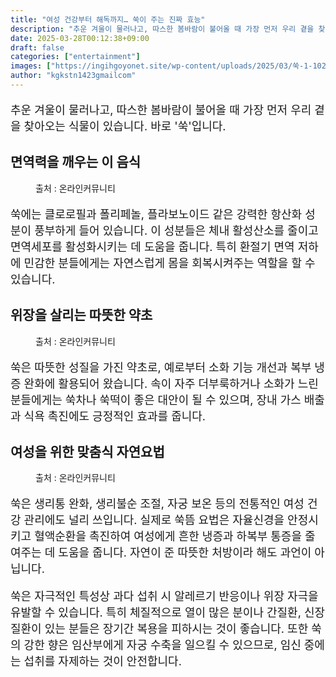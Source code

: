 ```yaml
---
title: "여성 건강부터 해독까지… 쑥이 주는 진짜 효능"
description: "추운 겨울이 물러나고, 따스한 봄바람이 불어올 때 가장 먼저 우리 곁을 찾아오는 식물이 있습니다. 바로 '쑥'입니다."
date: 2025-03-28T00:12:38+09:00
draft: false
categories: ["entertainment"]
images: ["https://ingihgoyonet.site/wp-content/uploads/2025/03/쑥-1-1024x768.jpg", "https://ingihgoyonet.site/wp-content/uploads/2025/03/쑥차효능-1.png", "https://ingihgoyonet.site/wp-content/uploads/2025/03/쑥라떼.png"]
author: "kgkstn1423gmailcom"
---
```


<p style="font-size:18px">추운 겨울이 물러나고, 따스한 봄바람이 불어올 때 가장 먼저 우리 곁을 찾아오는 식물이 있습니다. 바로 '쑥'입니다. </p> <h2 >면역력을 깨우는 이 음식</h2> <figure ><img src="https://ingihgoyonet.site/wp-content/uploads/2025/03/쑥-1-1024x768.jpg" alt="" style="aspect-ratio:16/9;object-fit:cover"/><figcaption >출처 : 온라인커뮤니티</figcaption></figure> <p style="font-size:18px">쑥에는 클로로필과 폴리페놀, 플라보노이드 같은 강력한 항산화 성분이 풍부하게 들어 있습니다. 이 성분들은 체내 활성산소를 줄이고 면역세포를 활성화시키는 데 도움을 줍니다. 특히 환절기 면역 저하에 민감한 분들에게는 자연스럽게 몸을 회복시켜주는 역할을 할 수 있습니다.</p> <h2 >위장을 살리는 따뜻한 약초</h2> <figure ><img src="https://ingihgoyonet.site/wp-content/uploads/2025/03/쑥차효능-1.png" alt="" style="aspect-ratio:16/9;object-fit:cover"/><figcaption >출처 : 온라인커뮤니티</figcaption></figure> <p style="font-size:18px">쑥은 따뜻한 성질을 가진 약초로, 예로부터 소화 기능 개선과 복부 냉증 완화에 활용되어 왔습니다. 속이 자주 더부룩하거나 소화가 느린 분들에게는 쑥차나 쑥떡이 좋은 대안이 될 수 있으며, 장내 가스 배출과 식욕 촉진에도 긍정적인 효과를 줍니다.</p> <h2 >여성을 위한 맞춤식 자연요법</h2> <figure ><img src="https://ingihgoyonet.site/wp-content/uploads/2025/03/쑥라떼.png" alt="" style="aspect-ratio:16/9;object-fit:cover"/><figcaption >출처 : 온라인커뮤니티</figcaption></figure> <p style="font-size:18px">쑥은 생리통 완화, 생리불순 조절, 자궁 보온 등의 전통적인 여성 건강 관리에도 널리 쓰입니다. 실제로 쑥뜸 요법은 자율신경을 안정시키고 혈액순환을 촉진하여 여성에게 흔한 냉증과 하복부 통증을 줄여주는 데 도움을 줍니다. 자연이 준 따뜻한 처방이라 해도 과언이 아닙니다.</p> <p style="font-size:18px">쑥은 자극적인 특성상 과다 섭취 시 알레르기 반응이나 위장 자극을 유발할 수 있습니다. 특히 체질적으로 열이 많은 분이나 간질환, 신장 질환이 있는 분들은 장기간 복용을 피하시는 것이 좋습니다. 또한 쑥의 강한 향은 임산부에게 자궁 수축을 일으킬 수 있으므로, 임신 중에는 섭취를 자제하는 것이 안전합니다.</p>